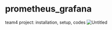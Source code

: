 # prometheus_grafana
team4 project: installation, setup, codes
![Untitled](https://user-images.githubusercontent.com/48735802/81482944-1fd61300-9200-11ea-9e72-4369355fb14b.png)
